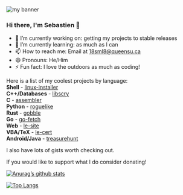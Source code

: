 <img src="https://user-images.githubusercontent.com/60635017/129642869-8c68ccfe-555f-425f-bea0-438e5a47c949.png" alt="my banner">

### Hi there, I'm Sebastien 👋

- 🔭 I’m currently working on: getting my projects to stable releases
- 🌱 I’m currently learning: as much as I can
- 📫 How to reach me: Email at 18sml8@queensu.ca
- 😄 Pronouns: He/Him
- ⚡ Fun fact: I love the outdoors as much as coding!

Here is a list of my coolest projects by language:  
**Shell** - [linux-installer](https://github.com/EmperorPenguin18/linux-installer)  
**C++/Databases** - [libscry](https://github.com/EmperorPenguin18/libscry)  
**C** - [assembler](https://github.com/EmperorPenguin18/assembler)  
**Python** - [roguelike](https://github.com/EmperorPenguin18/roguelike)  
**Rust** - [gobble](https://github.com/EmperorPenguin18/gobble)  
**Go** - [go-fetch](https://github.com/EmperorPenguin18/go-fetch)  
**Web** - [le-site](https://github.com/EmperorPenguin18/le-site)  
**VBA/TeX** - [le-cert](https://github.com/EmperorPenguin18/le-cert)  
**Android/Java** - [treasurehunt](https://github.com/EmperorPenguin18/treasurehunt)  

I also have lots of gists worth checking out.

If you would like to support what I do consider donating!

[![Anurag’s github stats](https://github-readme-stats.vercel.app/api?username=EmperorPenguin18)](https://github.com/EmperorPenguin18)

[![Top Langs](https://github-readme-stats.vercel.app/api/top-langs/?username=EmperorPenguin18&layout=compact)](https://github.com/EmperorPenguin18)
